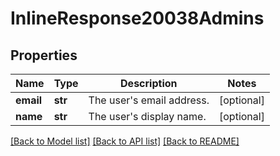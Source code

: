 # InlineResponse20038Admins

## Properties
Name | Type | Description | Notes
------------ | ------------- | ------------- | -------------
**email** | **str** | The user&#x27;s email address. | [optional] 
**name** | **str** | The user&#x27;s display name. | [optional] 

[[Back to Model list]](../README.md#documentation-for-models) [[Back to API list]](../README.md#documentation-for-api-endpoints) [[Back to README]](../README.md)

